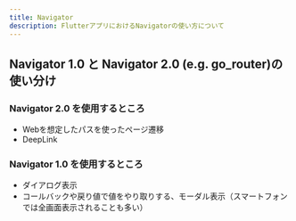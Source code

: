 ```yaml
---
title: Navigator
description: FlutterアプリにおけるNavigatorの使い方について
---
```


## Navigator 1.0 と Navigator 2.0 (e.g. go_router)の使い分け

### Navigator 2.0 を使用するところ
- Webを想定したパスを使ったページ遷移
- DeepLink

### Navigator 1.0 を使用するところ
- ダイアログ表示
- コールバックや戻り値で値をやり取りする、モーダル表示（スマートフォンでは全画面表示されることも多い）
